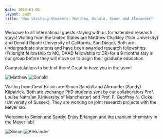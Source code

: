 ```yaml
---
date: 2014-01-01
layout: post
title: "New Visiting Students: Matthew, Donald, Simon and Alexander"
---
```


Welcome to all international guests staying with us for extended research stays!
Visiting from the United States are Matthew Chalkley (Yale University) and Donald Ripatti (University of California, San Diego). 
Both are undergraduate students and have been awarded research fellowships (Fulbright fellowship to MC, DAAD fellowship to DR) for a 9 months stay in our group before they will move on to begin their graduate education. 

Congratulations to both of them! Great to have you in the team!

![Matthew](img/Matthew_klein.jpg)
![Donald](img/Donald_klein.jpg)

Visiting from Great Britain are Simon Randall and Alexander (Sandy) Kilpatrick. 
Both are exchange PhD students sent by our collaborators Prof. Louise Natrajan (University of Manchester) and Prof. F. Geoffrey N. Cloke (University of Sussex). 
They are working on joint research projects with the Meyer lab. 

Welcome to Simon and Sandy! Enjoy Erlangen and the uranium chemistry in the Meyer lab!

![Simon](img/Simon_klein.jpg)
![Alexander](img/Alexander_klein.jpg)
